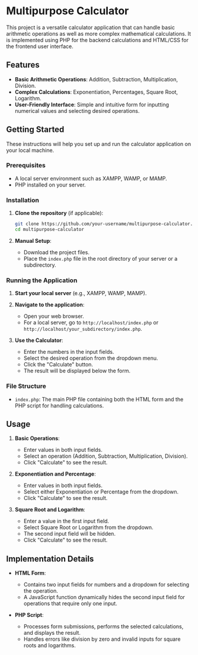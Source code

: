 # Multipurpose Calculator

This project is a versatile calculator application that can handle basic arithmetic operations as well as more complex mathematical calculations. It is implemented using PHP for the backend calculations and HTML/CSS for the frontend user interface.

## Features

- **Basic Arithmetic Operations**: Addition, Subtraction, Multiplication, Division.
- **Complex Calculations**: Exponentiation, Percentages, Square Root, Logarithm.
- **User-Friendly Interface**: Simple and intuitive form for inputting numerical values and selecting desired operations.

## Getting Started

These instructions will help you set up and run the calculator application on your local machine.

### Prerequisites

- A local server environment such as XAMPP, WAMP, or MAMP.
- PHP installed on your server.

### Installation

1. **Clone the repository** (if applicable):
    ```sh
    git clone https://github.com/your-username/multipurpose-calculator.git
    cd multipurpose-calculator
    ```

2. **Manual Setup**:
    - Download the project files.
    - Place the `index.php` file in the root directory of your server or a subdirectory.

### Running the Application

1. **Start your local server** (e.g., XAMPP, WAMP, MAMP).

2. **Navigate to the application**:
    - Open your web browser.
    - For a local server, go to `http://localhost/index.php` or `http://localhost/your_subdirectory/index.php`.

3. **Use the Calculator**:
    - Enter the numbers in the input fields.
    - Select the desired operation from the dropdown menu.
    - Click the "Calculate" button.
    - The result will be displayed below the form.

### File Structure

- `index.php`: The main PHP file containing both the HTML form and the PHP script for handling calculations.

## Usage

1. **Basic Operations**:
    - Enter values in both input fields.
    - Select an operation (Addition, Subtraction, Multiplication, Division).
    - Click "Calculate" to see the result.

2. **Exponentiation and Percentage**:
    - Enter values in both input fields.
    - Select either Exponentiation or Percentage from the dropdown.
    - Click "Calculate" to see the result.

3. **Square Root and Logarithm**:
    - Enter a value in the first input field.
    - Select Square Root or Logarithm from the dropdown.
    - The second input field will be hidden.
    - Click "Calculate" to see the result.

## Implementation Details

- **HTML Form**: 
    - Contains two input fields for numbers and a dropdown for selecting the operation.
    - A JavaScript function dynamically hides the second input field for operations that require only one input.

- **PHP Script**:
    - Processes form submissions, performs the selected calculations, and displays the result.
    - Handles errors like division by zero and invalid inputs for square roots and logarithms.




